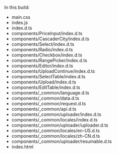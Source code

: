 In this build:

- main.css
- index.js
- index.d.ts
- components/PriceInput/index.d.ts
- components/CascaderCity/index.d.ts
- components/Select/index.d.ts
- components/Radio/index.d.ts
- components/Checkbox/index.d.ts
- components/RangePicker/index.d.ts
- components/Editor/index.d.ts
- components/UploadContinue/index.d.ts
- components/SelectTable/index.d.ts
- components/Upload/index.d.ts
- components/EditTable/index.d.ts
- components/_common/language.d.ts
- components/_common/data.d.ts
- components/_common/request.d.ts
- components/_common/api.d.ts
- components/_common/uploader/index.d.ts
- components/_common/locales/index.d.ts
- components/_common/uploader/uploader.d.ts
- components/_common/locales/en-US.d.ts
- components/_common/locales/zh-CN.d.ts
- components/_common/uploader/resumable.d.ts
- index.html
